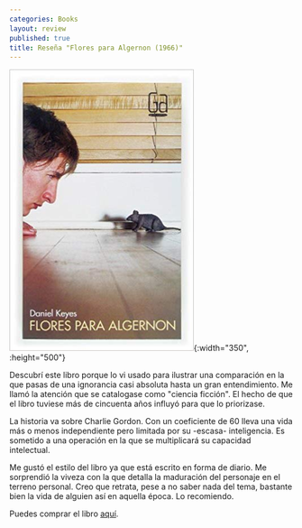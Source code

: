 ```yaml
---
categories: Books
layout: review
published: true
title: Reseña "Flores para Algernon (1966)"
---
```

![](/assets/floresparaalgernongranangular.jpg){:width="350", :height="500"}

Descubrí este libro porque lo vi usado para ilustrar una comparación en la que pasas de una ignorancia casi absoluta hasta un gran entendimiento. Me llamó la atención que se catalogase como "ciencia ficción". El hecho de que el libro tuviese más de cincuenta años influyó para que lo priorizase.

La historia va sobre Charlie Gordon. Con un coeficiente de 60 lleva una vida más o menos independiente pero limitada por su -escasa- inteligencia. Es sometido a una operación en la que se multiplicará su capacidad intelectual.

Me gustó el estilo del libro ya que está escrito en forma de diario. Me sorprendió la viveza con la que detalla la maduración del personaje en el terreno personal. Creo que retrata, pese a no saber nada del tema, bastante bien la vida de alguien así en aquella época. Lo recomiendo.

Puedes comprar el libro [aquí](https://amazon.es/dp/846751146X).
